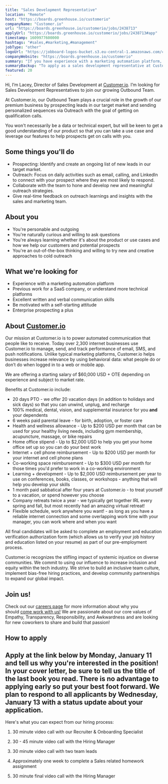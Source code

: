 ```yaml
---
title: "Sales Development Representative"
location: "Remote"
host: "https://boards.greenhouse.io/customerio"
companyName: "Customer.io"
url: "https://boards.greenhouse.io/customerio/jobs/2438713"
applyUrl: "https://boards.greenhouse.io/customerio/jobs/2438713#app"
timestamp: 1609977600000
hashtags: "#sales,#marketing,#management"
jobType: "other"
logoUrl: "https://jobboard-logos-bucket.s3.eu-central-1.amazonaws.com/customer-io"
companyWebsite: "https://boards.greenhouse.io/customerio"
summary: "If you have experience with a marketing automation platform, consider applying to Customer.io's job post for a new sales development representative."
summaryBackup: "To apply as a sales development representative at Customer.io, you preferably need to have some knowledge of: #marketing, #sales, #spring."
featured: 20
---
```


Hi, I’m Lacey, Director of Sales Development at [Customer.io](http://Customer.io). I’m looking for Sales Development Representatives to join our growing Outbound Team.

At Customer.io, our Outbound Team plays a crucial role in the growth of our premium business by prospecting leads in our target market and sending personalized sequences via Outreach with the goal of getting on qualification calls.

You won't necessarily be a data or technical expert, but will be keen to get a good understanding of our product so that you can take a use case and leverage our features to help prospects get on calls with you.

## Some things you'll do

*   Prospecting: Identify and create an ongoing list of new leads in our target market.
*   Outreach: Focus on daily activities such as email, calling, and LinkedIn to connect with your prospect where they are most likely to respond.
*   Collaborate with the team to hone and develop new and meaningful outreach strategies.
*   Give real-time feedback on outreach learnings and insights with the sales and marketing team.

## About you

*   You're personable and outgoing
*   You're naturally curious and willing to ask questions
*   You're always learning whether it's about the product or use cases and how we help our customers and potential prospects
*   You're an out-of-the-box thinking and willing to try new and creative approaches to cold outreach

## What we're looking for

*   Experience with a marketing automation platform
*   Previous work for a SaaS company, or understand more technical platforms
*   Excellent written and verbal communication skills
*   Be motivated with a self-starting attitude
*   Enterprise prospecting a plus

## About [Customer.io](http://Customer.io)

Our mission at Customer.io is to power automated communication that people like to receive. Today over 2,300 internet businesses use Customer.io to manage, send, and track performance of email, SMS, and push notifications. Unlike typical marketing platforms, Customer.io helps businesses increase relevance by using behavioral data: what people do or don’t do when logged in to a web or mobile app.

We are offering a starting salary of $60,000 USD + OTE depending on experience and subject to market rate.

Benefits at Customer.io include:

*   20 days PTO - we offer 20 vacation days (in addition to holidays and sick days) so that you can unwind, unplug, and recharge
*   100% medical, dental, vision, and supplemental insurance for you **and** your dependents
*   6 weeks paid parental leave - for birth, adoption, or foster care
*   Health and wellness allowance - Up to $200 USD per month that can be used for your healthy living needs, including gym membership, acupuncture, massage, or bike repairs
*   Home office stipend - Up to $2,000 USD to help you get your home office set up so you can do your best work
*   Internet + cell phone reimbursement - Up to $200 USD per month for your internet and cell phone plans
*   Co-working space reimbursement - Up to $300 USD per month for those times you'd prefer to work in a co-working environment
*   Learning + development - Up to $2,000 USD reimbursement per year to use on conferences, books, classes, or workshops - anything that will help you develop your skills
*   1 month paid sabbatical after four years at Customer.io - to treat yourself to a vacation, or spend however you choose
*   Company retreats twice a year - we typically get together IRL every spring and fall, but most recently had an amazing virtual retreat!
*   Flexible schedule, work anywhere you want! - as long as you have a reliable internet connection and some overlapping work time with your manager, you can work where and when you want

All final candidates will be asked to complete an employment and education verification authorization form (which allows us to verify your job history and education listed on your resume) as part of our pre-employment process.

Customer.io recognizes the stifling impact of systemic injustice on diverse communities. We commit to using our influence to increase inclusion and equity within the tech industry. We strive to build an inclusive team culture, implement bias-free hiring practices, and develop community partnerships to expand our global impact.

## Join us!

Check out our [careers page](https://customer.io/careers/) for more information about why you should [come work with us!](https://customer.io/about/) We are passionate about our core values of Empathy, Transparency, Responsibility, and Awkwardness and are looking for new coworkers to share and build that passion!

## How to apply

## Apply at the link below by Monday, January 11 and tell us why you're interested in the position! In your cover letter, be sure to tell us the title of the last book you read. There is no advantage to applying early so put your best foot forward. We plan to respond to all applicants by Wednesday, January 13 with a status update about your application.

Here's what you can expect from our hiring process:

1.  30 minute video call with our Recruiter & Onboarding Specialist
    
2.  30 - 45 minute video call with the Hiring Manager
    
3.  30 minute video call with two team leads
    
4.  Approximately one week to complete a Sales related homework assignment
    
5.  30 minute final video call with the Hiring Manager
